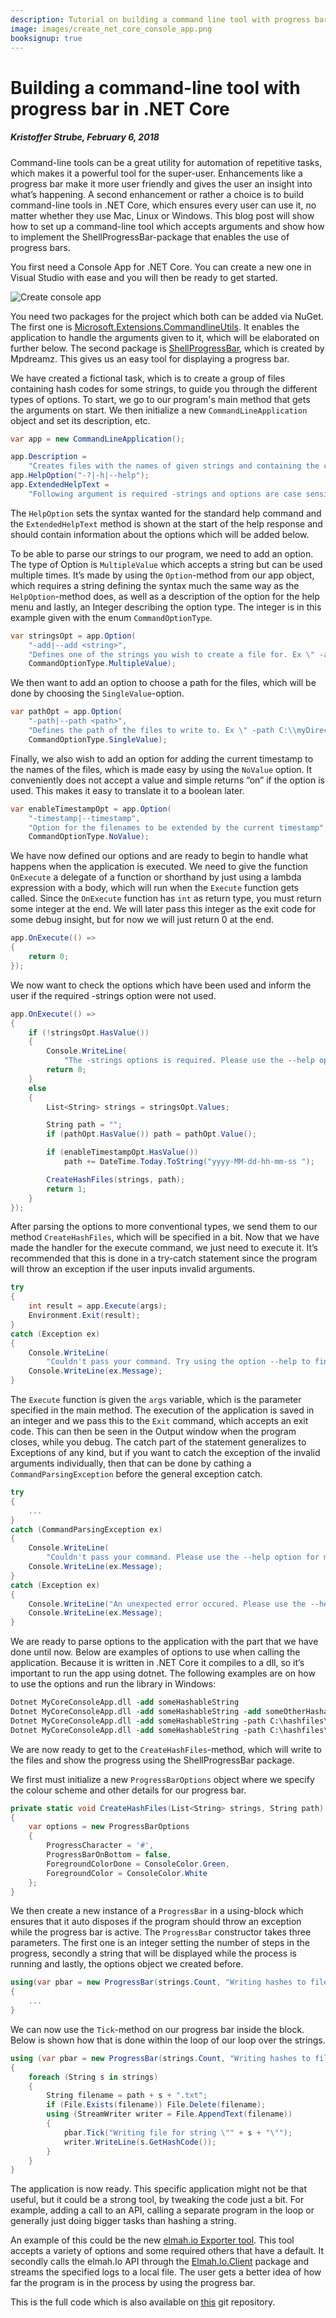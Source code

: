 ---description: Tutorial on building a command line tool with progress bar in .NET, using the Microsoft.Extensions.CommandLineUtils and ShellProgressBar NuGet packages. Building a command line tool using .NET Core makes it possible to execute it on both Windows, Linux and Mac.image: images/create_net_core_console_app.pngbooksignup: true---# Building a command-line tool with progress bar in .NET Core##### Kristoffer Strube, February 6, 2018Command-line tools can be a great utility for automation of repetitive tasks, which makes it a powerful tool for the super-user. Enhancements like a progress bar make it more user friendly and gives the user an insight into what’s happening. A second enhancement or rather a choice is to build command-line tools in .NET Core, which ensures every user can use it, no matter whether they use Mac, Linux or Windows. This blog post will show how to set up a command-line tool which accepts arguments and show how to implement the ShellProgressBar-package that enables the use of progress bars.You first need a Console App for .NET Core. You can create a new one in Visual Studio with ease and you will then be ready to get started.![Create console app](/images/create_net_core_console_app.png)You need two packages for the project which both can be added via NuGet. The first one is [Microsoft.Extensions.CommandlineUtils](https://www.nuget.org/packages/Microsoft.Extensions.CommandLineUtils/). It enables the application to handle the arguments given to it, which will be elaborated on further below. The second package is [ShellProgressBar](https://www.nuget.org/packages/ShellProgressBar/), which is created by Mpdreamz. This gives us an easy tool for displaying a progress bar.We have created a fictional task, which is to create a group of files containing hash codes for some strings, to guide you through the different types of options. To start, we go to our program's main method that gets the arguments on start.  We then initialize a new `CommandLineApplication` object and set its description, etc.```csharpvar app = new CommandLineApplication();app.Description =    "Creates files with the names of given strings and containing the coresponding hashcode.";app.HelpOption("-?|-h|--help");app.ExtendedHelpText =    "Following argument is required -strings and options are case sensitive.";```The `HelpOption` sets the syntax wanted for the standard help command and the `ExtendedHelpText` method is shown at the start of the help response and should contain information about the options which will be added below.To be able to parse our strings to our program, we need to add an option. The type of Option is `MultipleValue` which accepts a string but can be used multiple times. It’s made by using the `Option`-method from our app object, which requires a string defining the syntax much the same way as the `HelpOption`-method does, as well as a description of the option for the help menu and lastly, an Integer describing the option type. The integer is in this example given with the enum `CommandOptionType`.```csharpvar stringsOpt = app.Option(    "-add|--add <string>",    "Defines one of the strings you wish to create a file for. Ex \" -add hello \"",    CommandOptionType.MultipleValue);```We then want to add an option to choose a path for the files, which will be done by choosing the `SingleValue`-option.```csharpvar pathOpt = app.Option(    "-path|--path <path>",    "Defines the path of the files to write to. Ex \" -path C:\\myDirectory\\\". Defaults to the relative directory",    CommandOptionType.SingleValue);```Finally, we also wish to add an option for adding the current timestamp to the names of the files, which is made easy by using the `NoValue` option. It conveniently does not accept a value and simple returns “on” if the option is used. This makes it easy to translate it to a boolean later.```csharpvar enableTimestampOpt = app.Option(    "-timestamp|--timestamp",    "Option for the filenames to be extended by the current timestamp",    CommandOptionType.NoValue);```We have now defined our options and are ready to begin to handle what happens when the application is executed. We need to give the function `OnExecute` a delegate of a function or shorthand by just using a lambda expression with a body, which will run when the `Execute` function gets called. Since the `OnExecute` function has `int` as return type, you must return some integer at the end. We will later pass this integer as the exit code for some debug insight, but for now we will just return 0 at the end.```csharpapp.OnExecute(() =>{    return 0;});```We now want to check the options which have been used and inform the user if the required -strings option were not used.```csharpapp.OnExecute(() =>{    if (!stringsOpt.HasValue())    {        Console.WriteLine(            "The -strings options is required. Please use the --help option for more info.");        return 0;    }    else    {        List<String> strings = stringsOpt.Values;        String path = "";        if (pathOpt.HasValue()) path = pathOpt.Value();        if (enableTimestampOpt.HasValue())            path += DateTime.Today.ToString("yyyy-MM-dd-hh-mm-ss ");        CreateHashFiles(strings, path);        return 1;    }});```After parsing the options to more conventional types, we send them to our method `CreateHashFiles`, which will be specified in a bit. Now that we have made the handler for the execute command, we just need to execute it. It’s recommended that this is done in a try-catch statement since the program will throw an exception if the user inputs invalid arguments.```csharptry{    int result = app.Execute(args);    Environment.Exit(result);}catch (Exception ex){    Console.WriteLine(        "Couldn't pass your command. Try using the option --help to find out more.");    Console.WriteLine(ex.Message);}```The `Execute` function is given the `args` variable, which is the parameter specified in the main method. The execution of the application is saved in an integer and we pass this to the `Exit` command, which accepts an exit code. This can then be seen in the Output window when the program closes, while you debug. The catch part of the statement generalizes to Exceptions of any kind, but if you want to catch the exception of the invalid arguments individually, then that can be done by cathing a  `CommandParsingException`  before the general exception catch.```csharptry{    ...}catch (CommandParsingException ex){    Console.WriteLine(        "Couldn't pass your command. Please use the --help option for more info.");    Console.WriteLine(ex.Message);}catch (Exception ex){    Console.WriteLine("An unexpected error occured. Please use the --help option for more info.");    Console.WriteLine(ex.Message);}```We are ready to parse options to the application with the part that we have done until now. Below are examples of options to use when calling the application. Because it is written in .NET Core it compiles to a dll, so it’s important to run the app using dotnet. The following examples are on how to use the options and run the library in Windows:```psDotnet MyCoreConsoleApp.dll -add someHashableStringDotnet MyCoreConsoleApp.dll -add someHashableString -add someOtherHashableString Dotnet MyCoreConsoleApp.dll -add someHashableString -path C:\hashfiles\ Dotnet MyCoreConsoleApp.dll -add someHashableString -path C:\hashfiles\ -timestamp```We are now ready to get to the `CreateHashFiles`-method, which will write to the files and show the progress using the ShellProgressBar package.We first must initialize a new `ProgressBarOptions` object where we specify the colour scheme and other details for our progress bar.```csharpprivate static void CreateHashFiles(List<String> strings, String path){    var options = new ProgressBarOptions    {        ProgressCharacter = '#',        ProgressBarOnBottom = false,        ForegroundColorDone = ConsoleColor.Green,        ForegroundColor = ConsoleColor.White    };}```We then create a new instance of a `ProgressBar` in a using-block which ensures that it auto disposes if the program should throw an exception while the progress bar is active. The `ProgressBar` constructor takes three parameters. The first one is an integer setting the number of steps in the progress, secondly a string that will be displayed while the process is running and lastly, the options object we created before.```csharpusing(var pbar = new ProgressBar(strings.Count, "Writing hashes to files", options)){    ...}```We can now use the `Tick`-method on our progress bar inside the block. Below is shown how that is done within the loop of our loop over the strings.```csharpusing (var pbar = new ProgressBar(strings.Count, "Writing hashes to files", options)){    foreach (String s in strings)    {        String filename = path + s + ".txt";        if (File.Exists(filename)) File.Delete(filename);        using (StreamWriter writer = File.AppendText(filename))        {            pbar.Tick("Writing file for string \"" + s + "\"");            writer.WriteLine(s.GetHashCode());        }    }}```The application is now ready. This specific application might not be that useful, but it could be a strong tool, by tweaking the code just a bit. For example, adding a call to an API, calling a separate program in the loop or generally just doing bigger tasks than hashing a string.An example of this could be the new [elmah.io Exporter tool](https://docs.elmah.io/export-data-from-elmah-io-to-json/). This tool accepts a variety of options and some required others that have a default. It secondly calls the elmah.Io API through the [Elmah.Io.Client](https://www.nuget.org/packages/Elmah.Io.Client/) package and streams the specified logs to a local file. The user gets a better idea of how far the program is in the process by using the progress bar.This is the full code which is also available on [this](https://github.com/elmahio/ConsoleApp.DotNetCore.Example) git repository.